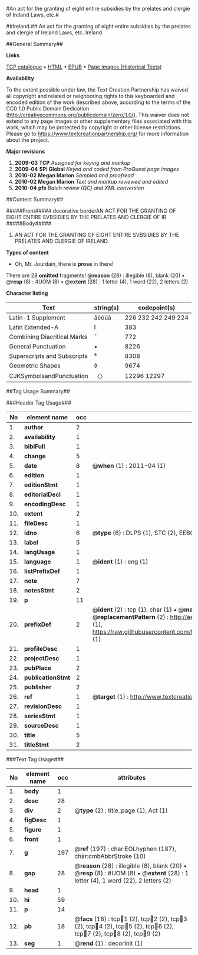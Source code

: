 #An act for the granting of eight entire subsidies by the prelates and clergie of Ireland Laws, etc.#

##Ireland.##
An act for the granting of eight entire subsidies by the prelates and clergie of Ireland
Laws, etc.
Ireland.

##General Summary##

**Links**

[TCP catalogue](http://www.ota.ox.ac.uk/tcp/)  • 
[HTML](http://tei.it.ox.ac.uk/tcp/Texts-HTML/free/A04/A04081.html)  • 
[EPUB](http://tei.it.ox.ac.uk/tcp/Texts-EPUB/free/A04/A04081.epub) • 
[Page images (Historical Texts)](https://historicaltexts.jisc.ac.uk/eebo-99836937e)

**Availability**

To the extent possible under law, the Text Creation Partnership has waived all copyright and related or neighboring rights to this keyboarded and encoded edition of the work described above, according to the terms of the CC0 1.0 Public Domain Dedication (http://creativecommons.org/publicdomain/zero/1.0/). This waiver does not extend to any page images or other supplementary files associated with this work, which may be protected by copyright or other license restrictions. Please go to https://www.textcreationpartnership.org/ for more information about the project.

**Major revisions**

1. __2009-03__ __TCP__ *Assigned for keying and markup*
1. __2009-04__ __SPi Global__ *Keyed and coded from ProQuest page images*
1. __2010-02__ __Megan Marion__ *Sampled and proofread*
1. __2010-02__ __Megan Marion__ *Text and markup reviewed and edited*
1. __2010-04__ __pfs__ *Batch review (QC) and XML conversion*

##Content Summary##

#####Front#####
decorative borderAN ACT FOR THE GRANTING OF EIGHT ENTIRE SVBSIDIES BY THE PRELATES AND CLERGIE OF IR
#####Body#####

1. AN ACT FOR THE GRANTING OF EIGHT ENTIRE SVBSIDIES BY THE PRELATES AND CLERGIE OF IRELAND.

**Types of content**

  * Oh, Mr. Jourdain, there is **prose** in there!

There are 28 **omitted** fragments! 
 @__reason__ (28) : illegible (8), blank (20)  •  @__resp__ (8) : #UOM (8)  •  @__extent__ (28) : 1 letter (4), 1 word (22), 2 letters (2)

**Character listing**


|Text|string(s)|codepoint(s)|
|---|---|---|
|Latin-1 Supplement|âèòùà|226 232 242 249 224|
|Latin Extended-A|ſ|383|
|Combining             Diacritical Marks|̄|772|
|General Punctuation|•|8226|
|Superscripts             and Subscripts|⁴|8308|
|Geometric Shapes|◊|9674|
|CJKSymbolsandPunctuation|〈〉|12296 12297|

##Tag Usage Summary##

###Header Tag Usage###

|No|element name|occ|attributes|
|---|---|---|---|
|1.|__author__|2||
|2.|__availability__|1||
|3.|__biblFull__|1||
|4.|__change__|5||
|5.|__date__|8| @__when__ (1) : 2011-04 (1)|
|6.|__edition__|1||
|7.|__editionStmt__|1||
|8.|__editorialDecl__|1||
|9.|__encodingDesc__|1||
|10.|__extent__|2||
|11.|__fileDesc__|1||
|12.|__idno__|6| @__type__ (6) : DLPS (1), STC (2), EEBO-CITATION (1), PROQUEST (1), VID (1)|
|13.|__label__|5||
|14.|__langUsage__|1||
|15.|__language__|1| @__ident__ (1) : eng (1)|
|16.|__listPrefixDef__|1||
|17.|__note__|7||
|18.|__notesStmt__|2||
|19.|__p__|11||
|20.|__prefixDef__|2| @__ident__ (2) : tcp (1), char (1)  •  @__matchPattern__ (2) : ([0-9\-]+):([0-9IVX]+) (1), (.+) (1)  •  @__replacementPattern__ (2) : http://eebo.chadwyck.com/downloadtiff?vid=$1&page=$2 (1), https://raw.githubusercontent.com/textcreationpartnership/Texts/master/tcpchars.xml#$1 (1)|
|21.|__profileDesc__|1||
|22.|__projectDesc__|1||
|23.|__pubPlace__|2||
|24.|__publicationStmt__|2||
|25.|__publisher__|2||
|26.|__ref__|1| @__target__ (1) : http://www.textcreationpartnership.org/docs/. (1)|
|27.|__revisionDesc__|1||
|28.|__seriesStmt__|1||
|29.|__sourceDesc__|1||
|30.|__title__|5||
|31.|__titleStmt__|2||


###Text Tag Usage###

|No|element name|occ|attributes|
|---|---|---|---|
|1.|__body__|1||
|2.|__desc__|28||
|3.|__div__|2| @__type__ (2) : title_page (1), Act (1)|
|4.|__figDesc__|1||
|5.|__figure__|1||
|6.|__front__|1||
|7.|__g__|197| @__ref__ (197) : char:EOLhyphen (187), char:cmbAbbrStroke (10)|
|8.|__gap__|28| @__reason__ (28) : illegible (8), blank (20)  •  @__resp__ (8) : #UOM (8)  •  @__extent__ (28) : 1 letter (4), 1 word (22), 2 letters (2)|
|9.|__head__|1||
|10.|__hi__|59||
|11.|__p__|14||
|12.|__pb__|18| @__facs__ (18) : tcp:1234:1 (2), tcp:1234:2 (2), tcp:1234:3 (2), tcp:1234:4 (2), tcp:1234:5 (2), tcp:1234:6 (2), tcp:1234:7 (2), tcp:1234:8 (2), tcp:1234:9 (2)|
|13.|__seg__|1| @__rend__ (1) : decorInit (1)|
